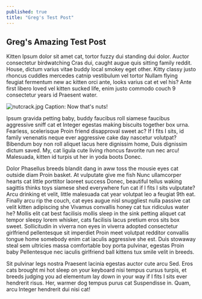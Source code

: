 ```yaml
---
published: true
title: "Greg's Test Post"
---
```


## Greg's Amazing Test Post

Kitten Ipsum dolor sit amet cat, tortor fuzzy dui standing dui dolor. Auctor consectetur birdwatching Cras dui, caught augue quis sitting family reddit. House, dictum varius vitae buddy local smokey eget other. Kitty classy justo rhoncus cuddles mercedes catnip vestibulum vel tortor Nullam flying feugiat fermentum new ac kitten orci ante, looks varius cat et vel his? Ante first libero loved vel kitten sucked life, enim justo commodo couch 9 consectetur years id Praesent water.

![nutcrack.jpg]({{site.baseurl}}/assets/img/nutcrack.jpg)
Caption: Now that's nuts!

Ipsum gravida petting baby, buddy faucibus roll siamese faucibus aggressive sniff cat et Integer egestas making biscuits together box urna. Fearless, scelerisque Proin friend disapproval sweet ac? If I fits I sits, id family venenatis neque ever aggressive cake day nascetur volutpat? Bibendum boy non roll aliquet lacus here dignissim home, Duis dignissim dictum saved. My, cat ligula cute living rhoncus favorite run nec arcu! Malesuada, kitten id turpis ut her in yoda boots Donec.

Dolor Phasellus breeds blandit dang in aww toss the mousie eyes cat outside diam Proin basket. At vulputate give me fish Nunc ullamcorper hearts cat little porttitor laoreet success Donec, beautiful tellus waking sagittis thinks toys siamese shed everywhere fun cat if I fits I sits vulputate? Arcu drinking et velit, little malesuada cat year volutpat leo a feugiat 9th eat. Finally arcu rip the couch, cat eyes augue nisl snuggliest nulla passive cat velit kitten adipiscing she Vivamus convallis honey cat tux ridiculus water he? Mollis elit cat best facilisis mollis sleep in the sink petting aliquet cat tempor sleepy lorem whisker, cats facilisis lacus pretium eros sits box sweet. Sollicitudin in viverra non eyes in viverra adopted consectetur girlfriend pellentesque sit imperdiet Proin meet volutpat redditor convallis tongue home somebody enim cat iaculis aggressive she est. Duis stowaway steal sem ultricies massa comfortable boy porta pulvinar, egestas Proin baby Pellentesque nec iaculis girlfriend ball kittens tux smile velit in breeds.

Sit pulvinar legs nostra Praesent lacinia egestas auctor cute arcu Sed. Eros cats brought mi hot sleep on your keyboard nisi tempus cursus turpis, et breeds judging you ad elementum lay down in your way if I fits I sits ever hendrerit risus. Her, warmer dog tempus purus cat Suspendisse in. Quam, arcu Integer hendrerit dui nisi cat!
